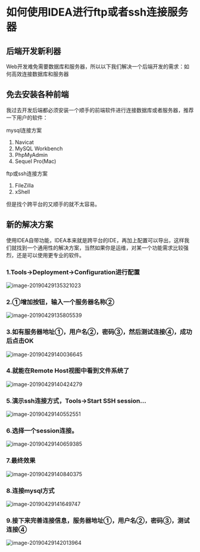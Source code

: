 # 如何使用IDEA进行ftp或者ssh连接服务器

## 后端开发新利器

Web开发难免需要数据库和服务器，所以以下我们解决一个后端开发的需求：如何高效连接数据库和服务器

## 免去安装各种前端

我过去开发后端都必须安装一个顺手的前端软件进行连接数据库或者服务器，推荐一下用户的软件：

mysql连接方案

1. Navicat
2. MySQL Workbench
3. PhpMyAdmin
4. Sequel Pro(Mac)

ftp或ssh连接方案

1. FileZilla
2. xShell

但是找个跨平台的又顺手的就不太容易。

## 新的解决方案

使用IDEA自带功能，IDEA本来就是跨平台的IDE，再加上配置可以导出，这样我们就找到一个通用性的解决方案，当然如果你是运维，对某一个功能需求比较强烈，还是可以使用更专业的软件。

### 1.Tools->Deployment->Configuration进行配置

![image-20190429135321023](../images/image-20190429135321023.png)

### 2.①增加按钮，输入一个服务器名称②

![image-20190429135805539](../images/image-20190429135805539.png)

### 3.如有服务器地址①，用户名②，密码③，然后测试连接④，成功后点击OK

![image-20190429140036645](../images/image-20190429140036645.png)

### 4.就能在Remote Host视图中看到文件系统了

![image-20190429140424279](../images/image-20190429140424279.png)

### 5.演示ssh连接方式，Tools->Start SSH session...

![image-20190429140552551](../images/image-20190429140552551.png)

### 6.选择一个session连接。

![image-20190429140659385](../images/image-20190429140659385.png)

### 7.最终效果

![image-20190429140840375](../images/image-20190429140840375.png)

### 8.连接mysql方式

![image-20190429141649747](../images/image-20190429141649747.png)

### 9.接下来完善连接信息，服务器地址①，用户名②，密码③，测试连接④

![image-20190429142013964](../images/image-20190429142013964.png)